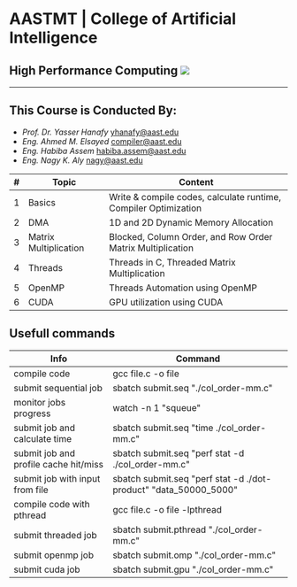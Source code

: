 # AASTMT | College of Artificial Intelligence
## High Performance Computing ![](https://img.shields.io/badge/Semester-Fall--2023-red)
---
## This Course is Conducted By:
- _Prof. Dr. Yasser Hanafy_ yhanafy@aast.edu
- _Eng. Ahmed M. Elsayed_ compiler@aast.edu
- _Eng. Habiba Assem_ habiba.assem@aast.edu
- _Eng. Nagy K. Aly_ nagy@aast.edu

| # | Topic | Content |
| ------ | ------ | ------ |
| 1 | Basics | Write & compile codes, calculate runtime, Compiler Optimization |
| 2 | DMA | 1D and 2D Dynamic Memory Allocation |
| 3 | Matrix Multiplication |  Blocked, Column Order, and Row Order Matrix Multiplication |
| 4 | Threads | Threads in C, Threaded Matrix Multiplication |
| 5 | OpenMP | Threads Automation using OpenMP |
| 6 | CUDA | GPU utilization using CUDA |


## Usefull commands
| Info	| Command |
| ------ | ------ |
| compile code | gcc file.c -o file |
| submit sequential job | sbatch submit.seq "./col_order-mm.c" |
| monitor jobs progress | watch -n 1 "squeue" |
| submit job and calculate time| sbatch submit.seq "time ./col_order-mm.c" |
| submit job and profile cache hit/miss| sbatch submit.seq "perf stat -d ./col_order-mm.c" |
| submit job with input from file| sbatch submit.seq "perf stat -d ./dot-product" "data_50000_5000" |
| compile code with pthread | gcc file.c -o file -lpthread |
| submit threaded job | sbatch submit.pthread "./col_order-mm.c" |
| submit openmp job | sbatch submit.omp "./col_order-mm.c" |
| submit cuda job | sbatch submit.gpu "./col_order-mm.c" |
